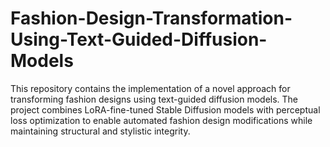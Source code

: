 # Fashion-Design-Transformation-Using-Text-Guided-Diffusion-Models
This repository contains the implementation of a novel approach for transforming fashion designs using text-guided diffusion models. The project combines LoRA-fine-tuned Stable Diffusion models with perceptual loss optimization to enable automated fashion design modifications while maintaining structural and stylistic integrity.
